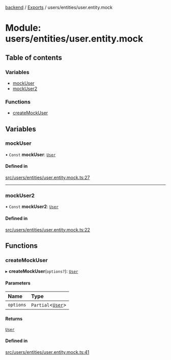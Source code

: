 [backend](../README.md) / [Exports](../modules.md) / users/entities/user.entity.mock

# Module: users/entities/user.entity.mock

## Table of contents

### Variables

- [mockUser](users_entities_user_entity_mock.md#mockuser)
- [mockUser2](users_entities_user_entity_mock.md#mockuser2)

### Functions

- [createMockUser](users_entities_user_entity_mock.md#createmockuser)

## Variables

### mockUser

• `Const` **mockUser**: [`User`](../classes/users_entities_user_entity.User.md)

#### Defined in

[src/users/entities/user.entity.mock.ts:27](https://github.com/GQDeltex/ft_transcendence/blob/main/backend/src/users/entities/user.entity.mock.ts#L27)

___

### mockUser2

• `Const` **mockUser2**: [`User`](../classes/users_entities_user_entity.User.md)

#### Defined in

[src/users/entities/user.entity.mock.ts:22](https://github.com/GQDeltex/ft_transcendence/blob/main/backend/src/users/entities/user.entity.mock.ts#L22)

## Functions

### createMockUser

▸ **createMockUser**(`options?`): [`User`](../classes/users_entities_user_entity.User.md)

#### Parameters

| Name | Type |
| :------ | :------ |
| `options` | `Partial`<[`User`](../classes/users_entities_user_entity.User.md)\> |

#### Returns

[`User`](../classes/users_entities_user_entity.User.md)

#### Defined in

[src/users/entities/user.entity.mock.ts:41](https://github.com/GQDeltex/ft_transcendence/blob/main/backend/src/users/entities/user.entity.mock.ts#L41)
